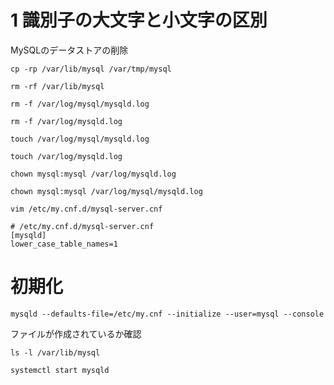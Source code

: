 # 1 識別子の大文字と小文字の区別


MySQLのデータストアの削除

```
cp -rp /var/lib/mysql /var/tmp/mysql
```

```
rm -rf /var/lib/mysql
```

```
rm -f /var/log/mysql/mysqld.log
```

```
rm -f /var/log/mysqld.log
```


```
touch /var/log/mysql/mysqld.log
```


```
touch /var/log/mysqld.log
```

```
chown mysql:mysql /var/log/mysqld.log
``` 



```
chown mysql:mysql /var/log/mysql/mysqld.log
```

```
vim /etc/my.cnf.d/mysql-server.cnf
```


```
# /etc/my.cnf.d/mysql-server.cnf
[mysqld]
lower_case_table_names=1
```


# 初期化


```
mysqld --defaults-file=/etc/my.cnf --initialize --user=mysql --console
```

ファイルが作成されているか確認


```
ls -l /var/lib/mysql
```


```
systemctl start mysqld
```






